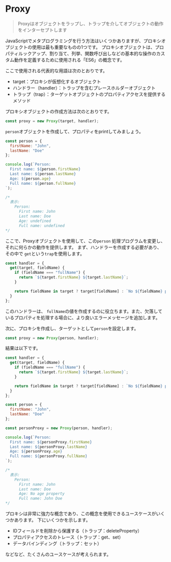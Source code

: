 # **Proxy**

>Proxyはオブジェクトをラップし、トラップを介してオブジェクトの動作をインターセプトします

JavaScriptでメタプログラミングを行う方法はいくつかありますが、プロキシオブジェクトの使用は最も重要なものの1つです。
プロキシオブジェクトは、プロパティルックアップ、割り当て、列挙、関数呼び出しなどの基本的な操作のカスタム動作を定義するために使用される「ES6」の概念です。

ここで使用される代表的な用語は次のとおりです。

- target：プロキシが仮想化するオブジェクト
- ハンドラー（handler）：トラップを含むプレースホルダーオブジェクト
- トラップ（trap）：ターゲットオブジェクトのプロパティアクセスを提供するメソッド

プロキシオブジェクトの作成方法は次のとおりです。


```js
const proxy = new Proxy(target, handler);
```

`person`オブジェクトを作成して、プロパティをprintしてみましょう。

```js
const person = {
  firstName: "John",
  lastName: "Doe"
};

console.log(`Person:
  First name: ${person.firstName}
  Last name: ${person.lastName}
  Age: ${person.age}
  Full name: ${person.fullName}
`);

/*
  表示:
    Person:
      First name: John
      Last name: Doe
      Age: undefined
      Full name: undefined
*/
```

ここで、Proxyオブジェクトを使用して、この`person` 処理プログラムを変更し、それに何らかの動作を提供します。
まず、ハンドラーを作成する必要があり、その中で `get`という`trap`を使用します。

```js
const handler = {
  get(target, fieldName) {
    if (fieldName === "fullName") {
      return `${target.firstName} ${target.lastName}`;
    }

    return fieldName in target ? target[fieldName] : `No ${fieldName} property`;
  }
};
```

このハンドラーは、 `fullName`の値を作成するのに役立ちます。また、欠落しているプロパティを処理する場合に、より良いエラーメッセージを追加します。

次に、プロキシを作成し、ターゲットとして`person`を設定します。



```js
const proxy = new Proxy(person, handler);
```

結果は以下です。

```js
const handler = {
  get(target, fieldName) {
    if (fieldName === "fullName") {
      return `${target.firstName} ${target.lastName}`;
    }

    return fieldName in target ? target[fieldName] : `No ${fieldName} property`;
  }
};

const person = {
  firstName: "John",
  lastName: "Doe"
};

const personProxy = new Proxy(person, handler);

console.log(`Person:
  First name: ${personProxy.firstName}
  Last name: ${personProxy.lastName}
  Age: ${personProxy.age}
  Full name: ${personProxy.fullName}
`);

/*
  表示:
    Person:
      First name: John
      Last name: Doe
      Age: No age property
      Full name: John Doe
*/
```

プロキシは非常に強力な概念であり、この概念を使用できるユースケースがいくつかあります。
下にいくつかを示します。

- IDフィールドを削除から保護する（トラップ：deleteProperty）
- プロパティアクセスのトレース（トラップ：get、set）
- データバインディング（トラップ：セット）

などなど、たくさんのユースケースが考えられます。
